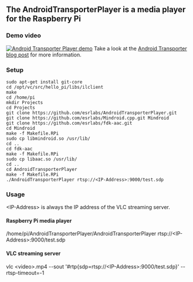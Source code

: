 ## The AndroidTransporterPlayer is a media player for the Raspberry Pi

### Demo video
[![Android Transporter Player demo](http://img.youtube.com/vi/PsLb-nDXUyQ/0.jpg)](http://www.youtube.com/watch?v=PsLb-nDXUyQ)
Take a look at the [Android Transporter blog post](http://esrlabs.com/android-transporter-for-the-nexus-7-and-the-raspberry-pi/) for more information.

### Setup
    sudo apt-get install git-core
    cd /opt/vc/src/hello_pi/libs/ilclient
    make
    cd /home/pi
    mkdir Projects
    cd Projects
    git clone https://github.com/esrlabs/AndroidTransporterPlayer.git
    git clone https://github.com/esrlabs/Mindroid.cpp.git Mindroid
    git clone https://github.com/esrlabs/fdk-aac.git
    cd Mindroid
    make -f Makefile.RPi
    sudo cp libmindroid.so /usr/lib/
    cd ..
    cd fdk-aac
    make -f Makefile.RPi
    sudo cp libaac.so /usr/lib/
    cd ..
    cd AndroidTransporterPlayer
    make -f Makefile.RPi
    ./AndroidTransporterPlayer rtsp://<IP-Address>:9000/test.sdp

### Usage
&lt;IP-Address&gt; is always the IP address of the VLC streaming server.

#### Raspberry Pi media player
/home/pi/AndroidTransporterPlayer/AndroidTransporterPlayer rtsp://&lt;IP-Address&gt;:9000/test.sdp

#### VLC streaming server
vlc &lt;video&gt;.mp4 --sout '#rtp{sdp=rtsp://&lt;IP-Address&gt;:9000/test.sdp}' --rtsp-timeout=-1

